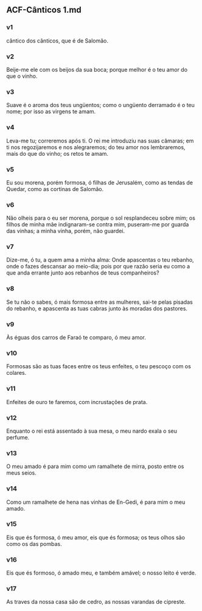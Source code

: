 ## ACF-Cânticos 1.md
### v1
 cântico dos cânticos, que é de Salomão.
### v2
 Beije-me ele com os beijos da sua boca; porque melhor é o teu amor do que o vinho.
### v3
 Suave é o aroma dos teus ungüentos; como o ungüento derramado é o teu nome; por isso as virgens te amam.
### v4
 Leva-me tu; correremos após ti. O rei me introduziu nas suas câmaras; em ti nos regozijaremos e nos alegraremos; do teu amor nos lembraremos, mais do que do vinho; os retos te amam.
### v5
 Eu sou morena, porém formosa, ó filhas de Jerusalém, como as tendas de Quedar, como as cortinas de Salomão.
### v6
 Não olheis para o eu ser morena, porque o sol resplandeceu sobre mim; os filhos de minha mãe indignaram-se contra mim, puseram-me por guarda das vinhas; a minha vinha, porém, não guardei.
### v7
 Dize-me, ó tu, a quem ama a minha alma: Onde apascentas o teu rebanho, onde o fazes descansar ao meio-dia; pois por que razão seria eu como a que anda errante junto aos rebanhos de teus companheiros?
### v8
 Se tu não o sabes, ó mais formosa entre as mulheres, sai-te pelas pisadas do rebanho, e apascenta as tuas cabras junto às moradas dos pastores.
### v9
 Às éguas dos carros de Faraó te comparo, ó meu amor.
### v10
 Formosas são as tuas faces entre os teus enfeites, o teu pescoço com os colares.
### v11
 Enfeites de ouro te faremos, com incrustações de prata.
### v12
 Enquanto o rei está assentado à sua mesa, o meu nardo exala o seu perfume.
### v13
 O meu amado é para mim como um ramalhete de mirra, posto entre os meus seios.
### v14
 Como um ramalhete de hena nas vinhas de En-Gedi, é para mim o meu amado.
### v15
 Eis que és formosa, ó meu amor, eis que és formosa; os teus olhos são como os das pombas.
### v16
 Eis que és formoso, ó amado meu, e também amável; o nosso leito é verde.
### v17
 As traves da nossa casa são de cedro, as nossas varandas de cipreste.
